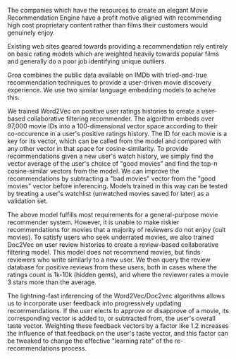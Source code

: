 The companies which have the resources to create an elegant Movie Recommendation Engine have a profit motive aligned with recommending high cost proprietary content rather than films their customers would genuinely enjoy.

Existing web sites geared towards providing a recommendation rely entirely on basic rating models which are weighted heavily towards popular films and generally do a poor job identifying unique outliers.

Groa combines the public data available on IMDb with tried-and-true recommendation techniques to provide a user-driven movie discovery experience. We use two similar language embedding models to acheive this.

We trained Word2Vec on positive user ratings histories to create a user-based collaborative filtering recommender. The algorithm embeds over 97,000 movie IDs into a 100-dimensional vector space according to their co-occurence in a user's positive ratings history. The ID for each movie is a key for its vector, which can be called from the model and compared with any other vector in that space for cosine-similarity. To provide recommendations given a new user's watch history, we simply find the vector average of the user's choice of "good movies" and find the top-n cosine-similar vectors from the model. We can improve the recommendations by subtracting a "bad movies" vector from the "good movies" vector before inferencing. Models trained in this way can be tested by treating a user's watchlist (unwatched movies saved for later) as a validation set.

The above model fulfills most requirements for a general-purpose movie recommender system. However, it is unable to make riskier recommendations for movies that a majority of reviewers do not enjoy (cult movies). To satisfy users who seek underrated movies, we also trained Doc2Vec on user review histories to create a review-based collaborative filtering model. This model does not recommend movies, but finds reviewers who write similarly to a new user. We then query the review database for positive reviews from these users, both in cases where the ratings count is 1k-10k (hidden gems), and where the reviewer rates a movie 3 stars more than the average.

The lightning-fast inferencing of the Word2Vec/Doc2vec algorithms allows us to incorporate user feedback into progressively updating recommendations. If the user elects to approve or disapprove of a movie, its corresponding vector is added to, or subtracted from, the user's overall taste vector. Weighting these feedback vectors by a factor like 1.2 increases the influence of that feedback on the user's taste vector, and this factor can be tweaked to change the effective "learning rate" of the re-recommendations process.
